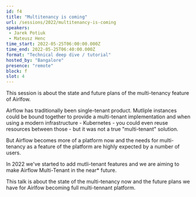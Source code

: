 ```yaml
---
id: f4
title: "Multitenancy is coming"
url: /sessions/2022/multitenancy-is-coming
speakers:
 - Jarek Potiuk
 - Mateusz Henc
time_start: 2022-05-25T06:00:00.000Z
time_end: 2022-05-25T06:40:00.000Z
format: "Technical deep dive / tutorial"
hosted_by: "Bangalore"
presence: "remote"
block: f
slot: 4
---
```


This session is about the state and future plans of the multi-tenancy feature of Airlfow.
 
 
 
 Airflow has traditionally been single-tenant product. Mutliple instances could be bound together to provide a multi-tenant implementation and when using a modern infrastructure - Kubernetes - you could even reuse resources between those - but it was not a true "multi-tenant" solution.
 
 
 
 But Airflow becomes more of a platform now and the needs for multi-tenancy as a feature of the platform are highly expected by a number of users.
 
 
 
 In 2022 we've started to add mutli-tenant features and we are aiming to make Airflow Multi-Tenant in the near* future. 
 
 
 
 This talk is about the state of the multi-tenancy now and the future plans we have for Airlfow becoming full multi-tennant platform.